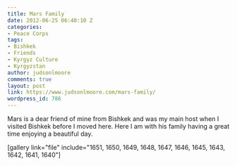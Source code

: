 ```yaml
---
title: Mars Family
date: 2012-06-25 06:40:10 Z
categories:
- Peace Corps
tags:
- Bishkek
- Friends
- Kyrgyz Culture
- Kyrgyzstan
author: judsonlmoore
comments: true
layout: post
link: https://www.judsonlmoore.com/mars-family/
wordpress_id: 786
---
```


Mars is a dear friend of mine from Bishkek and was my main host when I visited Bishkek before I moved here. Here I am with his family having a great time enjoying a beautiful day.

[gallery link="file" include="1651, 1650, 1649, 1648, 1647, 1646, 1645, 1643, 1642, 1641, 1640"]
